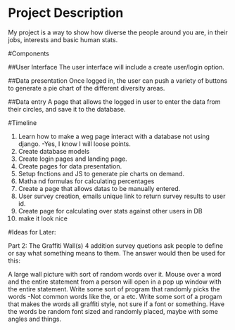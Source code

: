 
# Project Description 
My project is a way to show how diverse the people around you are, in their jobs, interests and basic human stats.  
 
#Components 
 
##User Interface 
The user interface will include a create user/login option. 
 
##Data presentation 
Once logged in, the user can push a variety of buttons to generate a pie chart of the different diversity areas.  
 
##Data entry 
A page that allows the logged in user to enter the data from their circles, and save it to the database. 
 
#Timeline 
 
1. Learn how to make a weg page interact with a database not using django.
  -Yes, I know I will loose points.
2. Create database models
3. Create login pages and landing page.
4. Create pages for data presentation. 
  1. Setup fnctions and JS to generate pie charts on demand.
  2. Matha nd formulas for calculating percentages
5. Create a page that allows datas to be manually entered.
6. User survey creation, emails unique link to return survey results to user id.
7. Create page for calculating over stats against other users in DB
8. make it look nice

#Ideas for Later: 
 
Part 2: The Graffiti Wall(s)
4 addition survey quetions ask people to define or say what something means to them. 
The answer would then be used for this:

A large wall picture with sort of random words over it.
Mouse over a word and the entire statement from a person will open in a pop up window with the entire statement.
Write some sort of program that randomly picks the words
  -Not common words like the, or a etc. 
Write some sort of a progam that makes the words all graffiti style, not sure if a font or something.
Have the words be random font sized and randomly placed, maybe with some angles and things.

 

 